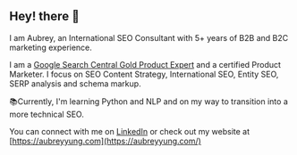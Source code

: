 ## Hey! there 👋

I am Aubrey, an International SEO Consultant with 5+ years of B2B and B2C marketing experience.

I am a [Google Search Central Gold Product Expert](https://support.google.com/profile/247347691) and a certified Product Marketer. I focus on SEO Content Strategy, International SEO, Entity SEO, SERP analysis and schema markup. 

📚Currently, I'm learning Python and NLP and on my way to transition into a more technical SEO.

You can connect with me on [LinkedIn](https://www.linkedin.com/in/aubreyyung/) or check out my website at [https://aubreyyung.com](https://aubreyyung.com/)
